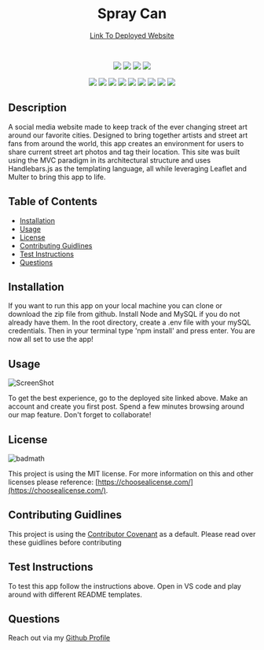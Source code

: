 <h1 align="center">Spray Can</h1>

<p align="center">
    <a target="_blank" href="https://enigmatic-cliffs-72783.herokuapp.com/">Link To Deployed Website</a>
</p>

<br />

<p align="center">
    <img src="https://img.shields.io/badge/license-MIT-blue" />
    <img src="https://img.shields.io/github/repo-size/jonathanprill/spray-can-project-2" />
    <!-- <img src="https://img.shields.io/github/languages/top/jonathanprill/spray-can-project-2"  />  -->
    <img src="https://img.shields.io/github/issues/jonathanprill/spray-can-project-2" />
    <img src="https://img.shields.io/github/last-commit/jonathanprill/spray-can-project-2" >
</p>

<p align="center">
    <img src="https://img.shields.io/badge/Handlebars-orange"  />
    <img src="https://img.shields.io/badge/npm-red" />
    <img src="https://img.shields.io/badge/-heroku-purple" />
    <img src="https://img.shields.io/badge/-sequelize-blue" >
    <img src="https://img.shields.io/badge/mySQL-orange"  />
    <img src="https://img.shields.io/badge/-node.js-green" />
    <img src="https://img.shields.io/badge/-Insomnia-purple" />
    <img src="https://img.shields.io/badge/-Leaflet-green" />
    <img src="https://img.shields.io/badge/-Multer-red" />
</p>


## Description

A social media website made to keep track of the ever changing street art around our favorite cities. Designed to bring together artists and street art fans from around the world, this app creates an environment for users to share current street art photos and tag their location. This site was built using the MVC paradigm in its architectural structure and uses Handlebars.js as the templating language, all while leveraging Leaflet and Multer to bring this app to life.


## Table of Contents 

- [Installation](#installation)
- [Usage](#usage)
- [License](#license)
- [Contributing Guidlines](#contributing-guidlines)
- [Test Instructions](#test-instructions)
- [Questions](#questions)

## Installation

If you want to run this app on your local machine you can clone or download the zip file from github. Install Node and MySQL if you do not already have them. In the root directory, create a .env file with your mySQL credentials. Then in your terminal type 'npm install' and press enter. You are now all set to use the app!

## Usage

![ScreenShot](/assets/images/Homepage_screenshot.png "screenshot")

To get the best experience, go to the deployed site linked above. Make an account and create you first post. Spend a few minutes browsing around our map feature. Don't forget to collaborate!

## License

![badmath](https://img.shields.io/badge/license-MIT-blue)

This project is using the MIT license. For more information on this and other licenses please reference: [https://choosealicense.com/](https://choosealicense.com/).

## Contributing Guidlines

This project is using the [Contributor Covenant](https://www.contributor-covenant.org/) as a default. Please read over these guidlines before contributing
    
## Test Instructions

To test this app follow the instructions above. Open in VS code and play around with different README templates.

## Questions
Reach out via my [Github Profile](https://github.com/bhenry30)
